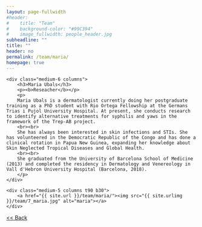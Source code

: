 ```yaml
---
layout: page-fullwidth
#header:
#    title: "Team"
#    background-color: "#99C394"
#    image_fullwidth: people_header.jpg
subheadline: ""
title: ""
header: no
permalink: /team/maria/
homepage: true
---
```


<div class="row t30">

	<div class="medium-6 columns">
		<h3>Maria Ubals</h3>
		<p><b>Reseacher</b></p>
		<p>
		Maria Ubals is a dermatologist currently doing her postgraduate training as a PhD student with Rio Ortega Fellowship at the Germans Trias i Pujol University Hospital. At present, she conducts research to identify alternative treatments for syphilis and yaws in the framework of the Trep-AB project.
		<br><br>
		She has always been interested in skin infections and STIs. She has volunteered in the Democratic Republic of the Congo and has done a clinical rotation in Papua New Guinea, expanding her knowledge about Skin Neglected Tropical Diseases and Global Health.  
		<br><br>
		She graduated from the University of Barcelona School of Medicine (2013) and completed the residency in Dermatology and Venereology in Vall d'Hebron University Hospital (Barcelona, 2018).
		</p>
	</div>

	<div class="medium-5 columns t90 b30">
		<a href="{{ site.url }}/team/maria/"><img src="{{ site.urlimg }}/team/7_maria.jpg" alt="maria"></a>
	</div>

</div>


<a class="button left r15 tiny radius" href="{{ site.url }}/team/"> << Back</a>
